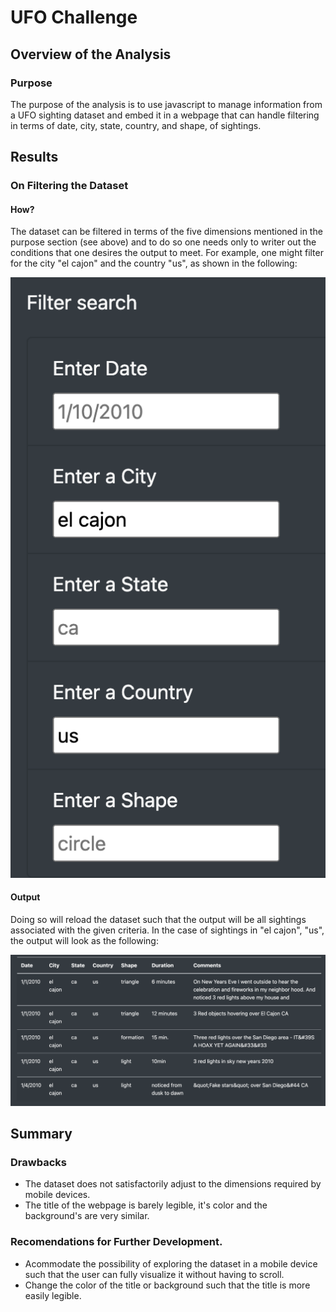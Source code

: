 # UFO Challenge 

## Overview of the Analysis

### Purpose

The purpose of the analysis is to use javascript to manage information from a UFO sighting dataset and embed it in a webpage that can handle filtering in terms of date, city, state, country, and shape, of sightings. 

## Results

### On Filtering the Dataset

#### How?

The dataset can be filtered in terms of the five dimensions mentioned in the purpose section (see above) and to do so one needs only to writer out the conditions that one desires the output to meet. For example, one might filter for the city "el cajon" and the country "us", as shown in the following:

![](static/images/img_1.png)

#### Output

Doing so will reload the dataset such that the output will be all sightings associated with the given criteria. In the case of sightings in "el cajon", "us", the output will look as the following:

![](static/images/img_2.png)

## Summary

### Drawbacks

* The dataset does not satisfactorily adjust to the dimensions required by mobile devices.
* The title of the webpage is barely legible, it's color and the background's are very similar.

### Recomendations for Further Development. 

* Acommodate the possibility of exploring the dataset in a mobile device such that the user can fully visualize it without having to scroll.
* Change the color of the title or background such that the title is more easily legible.

